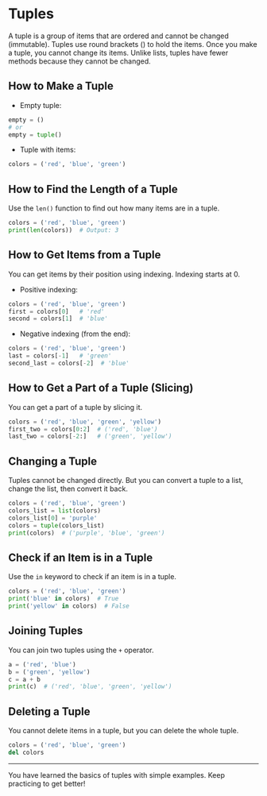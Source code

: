 # Tuples

A tuple is a group of items that are ordered and cannot be changed (immutable). Tuples use round brackets () to hold the items. Once you make a tuple, you cannot change its items. Unlike lists, tuples have fewer methods because they cannot be changed.

## How to Make a Tuple

- Empty tuple:

```python
empty = ()
# or
empty = tuple()
```

- Tuple with items:

```python
colors = ('red', 'blue', 'green')
```

## How to Find the Length of a Tuple

Use the `len()` function to find out how many items are in a tuple.

```python
colors = ('red', 'blue', 'green')
print(len(colors))  # Output: 3
```

## How to Get Items from a Tuple

You can get items by their position using indexing. Indexing starts at 0.

- Positive indexing:

```python
colors = ('red', 'blue', 'green')
first = colors[0]   # 'red'
second = colors[1]  # 'blue'
```

- Negative indexing (from the end):

```python
colors = ('red', 'blue', 'green')
last = colors[-1]   # 'green'
second_last = colors[-2]  # 'blue'
```

## How to Get a Part of a Tuple (Slicing)

You can get a part of a tuple by slicing it.

```python
colors = ('red', 'blue', 'green', 'yellow')
first_two = colors[0:2]  # ('red', 'blue')
last_two = colors[-2:]   # ('green', 'yellow')
```

## Changing a Tuple

Tuples cannot be changed directly. But you can convert a tuple to a list, change the list, then convert it back.

```python
colors = ('red', 'blue', 'green')
colors_list = list(colors)
colors_list[0] = 'purple'
colors = tuple(colors_list)
print(colors)  # ('purple', 'blue', 'green')
```

## Check if an Item is in a Tuple

Use the `in` keyword to check if an item is in a tuple.

```python
colors = ('red', 'blue', 'green')
print('blue' in colors)  # True
print('yellow' in colors)  # False
```

## Joining Tuples

You can join two tuples using the `+` operator.

```python
a = ('red', 'blue')
b = ('green', 'yellow')
c = a + b
print(c)  # ('red', 'blue', 'green', 'yellow')
```

## Deleting a Tuple

You cannot delete items in a tuple, but you can delete the whole tuple.

```python
colors = ('red', 'blue', 'green')
del colors
```

---

You have learned the basics of tuples with simple examples. Keep practicing to get better!
